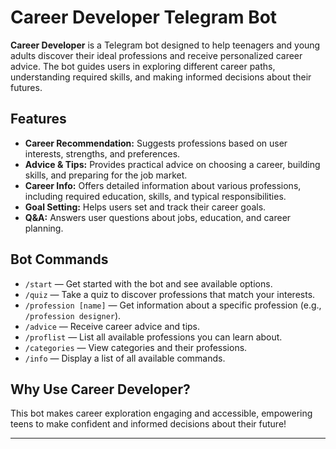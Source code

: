 # Career Developer Telegram Bot

**Career Developer** is a Telegram bot designed to help teenagers and young adults discover their ideal professions and receive personalized career advice. The bot guides users in exploring different career paths, understanding required skills, and making informed decisions about their futures.

## Features

- **Career Recommendation:** Suggests professions based on user interests, strengths, and preferences.
- **Advice & Tips:** Provides practical advice on choosing a career, building skills, and preparing for the job market.
- **Career Info:** Offers detailed information about various professions, including required education, skills, and typical responsibilities.
- **Goal Setting:** Helps users set and track their career goals.
- **Q&A:** Answers user questions about jobs, education, and career planning.

## Bot Commands

- `/start` — Get started with the bot and see available options.
- `/quiz` — Take a quiz to discover professions that match your interests.
- `/profession [name]` — Get information about a specific profession (e.g., `/profession designer`).
- `/advice` — Receive career advice and tips.
- `/proflist` — List all available professions you can learn about.
- `/categories` — View categories and their professions.
- `/info` — Display a list of all available commands.

## Why Use Career Developer?

This bot makes career exploration engaging and accessible, empowering teens to make confident and informed decisions about their future!

---
